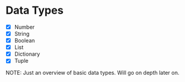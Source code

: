 # Data Types

- [x] Number
- [x] String
- [x] Boolean
- [x] List
- [x] Dictionary
- [x] Tuple

NOTE: Just an overview of basic data types. Will go on depth later on.

